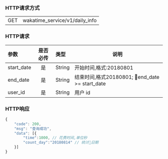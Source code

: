 <!-- ## 1. 获取某个时间段内每天耗时(wakatime_service/v1/daily_info/get) -->
### HTTP请求方式

<table>
    <tr>
        <td>GET </td>
        <td>wakatime_service/v1/daily_info</td>
    </tr>
</table>

### HTTP请求

| 参数       | 是否必传 | 类型   | 说明                                           |
| :--------- | :------: | :----- | ---------------------------------------------- |
| start_date | 是       | String | 开始时间,格式:20180801                         |
| end_date   | 是       | String | 结束时间,格式20180801; end_date >= start_date |
| user_id    | 是       | String | 用户 id                                        |

### HTTP响应

``` js
{
    "code": 200,
    "msg": "查询成功",
    "data": [{
        "time":1000, // 花费时间,单位秒
        "count_day":"20180814" // 统计日期
    }]
}
```